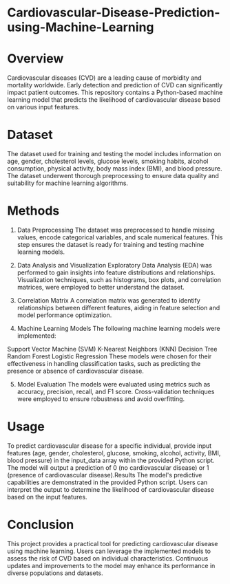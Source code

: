 # Cardiovascular-Disease-Prediction-using-Machine-Learning
# Overview
Cardiovascular diseases (CVD) are a leading cause of morbidity and mortality worldwide. Early detection and prediction of CVD can significantly impact patient outcomes. This repository contains a Python-based machine learning model that predicts the likelihood of cardiovascular disease based on various input features.

# Dataset
The dataset used for training and testing the model includes information on age, gender, cholesterol levels, glucose levels, smoking habits, alcohol consumption, physical activity, body mass index (BMI), and blood pressure. The dataset underwent thorough preprocessing to ensure data quality and suitability for machine learning algorithms.

# Methods
1. Data Preprocessing
The dataset was preprocessed to handle missing values, encode categorical variables, and scale numerical features. This step ensures the dataset is ready for training and testing machine learning models.

2. Data Analysis and Visualization
Exploratory Data Analysis (EDA) was performed to gain insights into feature distributions and relationships. Visualization techniques, such as histograms, box plots, and correlation matrices, were employed to better understand the dataset.

3. Correlation Matrix
A correlation matrix was generated to identify relationships between different features, aiding in feature selection and model performance optimization.

4. Machine Learning Models
The following machine learning models were implemented:

Support Vector Machine (SVM)
K-Nearest Neighbors (KNN)
Decision Tree
Random Forest
Logistic Regression
These models were chosen for their effectiveness in handling classification tasks, such as predicting the presence or absence of cardiovascular disease.

5. Model Evaluation
The models were evaluated using metrics such as accuracy, precision, recall, and F1 score. Cross-validation techniques were employed to ensure robustness and avoid overfitting.

# Usage
To predict cardiovascular disease for a specific individual, provide input features (age, gender, cholesterol, glucose, smoking, alcohol, activity, BMI, blood pressure) in the input_data array within the provided Python script. The model will output a prediction of 0 (no cardiovascular disease) or 1 (presence of cardiovascular disease).Results
The model's predictive capabilities are demonstrated in the provided Python script. Users can interpret the output to determine the likelihood of cardiovascular disease based on the input features.

# Conclusion
This project provides a practical tool for predicting cardiovascular disease using machine learning. Users can leverage the implemented models to assess the risk of CVD based on individual characteristics. Continuous updates and improvements to the model may enhance its performance in diverse populations and datasets.
